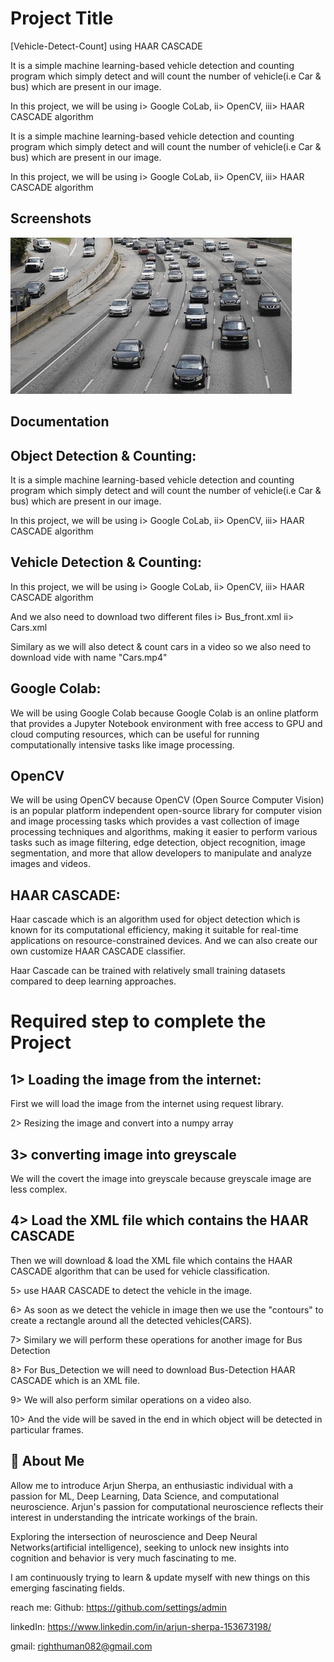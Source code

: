 # Project Title
[Vehicle-Detect-Count] using HAAR CASCADE

It is a simple machine learning-based vehicle detection and counting program which simply detect and will count the number of vehicle(i.e Car & bus) which are present in our image.

In this project, we will be using i> Google CoLab, ii> OpenCV, iii> HAAR CASCADE algorithm


It is a simple machine learning-based vehicle detection and counting program which simply detect and will count the number of vehicle(i.e Car & bus) which are present in our image.

In this project, we will be using 
    i> Google CoLab,
    ii> OpenCV,
    iii> HAAR CASCADE algorithm
    

## Screenshots

![App Screenshot](https://raw.githubusercontent.com/innovative-group/Vehicle-Detect-Count-using-HAAR-CASCADE-/main/gif%20img%20for%20vehicle%20detect%20%26%20count.gif)



## Documentation
Object Detection & Counting:
----------------------------
It is a simple machine learning-based vehicle detection and counting program which simply detect and will count the number of vehicle(i.e Car & bus) which are present in our image.

In this project, we will be using i> Google CoLab, ii> OpenCV, iii> HAAR CASCADE algorithm


Vehicle Detection & Counting:
-----------------------------
In this project, we will be using 
    i> Google CoLab,
    ii> OpenCV,
    iii> HAAR CASCADE algorithm
    
And we also need to download two different files 
    i>  Bus_front.xml
    ii> Cars.xml

Similary as we will also detect & count cars in a video 
so we also need to download vide with name "Cars.mp4"
    
   

Google Colab:
-------------
We will be using Google Colab because Google Colab is an online platform that 
provides a Jupyter Notebook environment with free access to GPU and cloud 
computing resources, which can be useful for running computationally intensive 
tasks like image processing.

OpenCV
------------
We will be using OpenCV because OpenCV (Open Source Computer Vision) is an 
popular platform independent open-source library for computer vision and
image processing tasks which provides a vast collection of image processing 
techniques and algorithms, making it easier to perform various tasks such as
image filtering, edge detection, object recognition, image segmentation, and
more that allow developers to manipulate and analyze images and videos.


HAAR CASCADE:
------------- 
Haar cascade which is an algorithm used for object detection which is known 
for its computational efficiency, making it suitable for real-time applications
on resource-constrained devices. And we can also create our own customize 
HAAR CASCADE classifier. 

Haar Cascade can be trained with relatively small training datasets compared 
to deep learning approaches.
  

Required step to complete the Project
======================================

1> Loading the image from the internet:
   ------------------------------------
   First we will load the image from the internet using request library.
    
2> Resizing the image and convert into a numpy array

3> converting image into greyscale
   --------------------------------
   We will the covert the image into greyscale because greyscale image are less
   complex.

4> Load the XML file which contains the HAAR CASCADE
   --------------------------------------------------
   Then we will download & load the XML file which contains the HAAR CASCADE 
   algorithm that can be used for vehicle classification.

5> use HAAR CASCADE to detect the vehicle in the image. 

6> As soon as we detect the vehicle in image then we use the "contours" to 
   create a rectangle around all the detected vehicles(CARS).
    
7> Similary we will perform these operations for another image for 
   Bus Detection

8> For Bus_Detection we will need to download Bus-Detection HAAR CASCADE
   which is an XML file. 

9> We will also perform similar operations on a video also.

10> And the vide will be saved in the end in which object will be detected 
    in particular frames.





## 🚀 About Me

Allow me to introduce Arjun Sherpa, an enthusiastic individual with a passion for ML, Deep Learning, Data Science, and computational neuroscience. Arjun's passion for computational neuroscience reflects their interest in understanding the intricate workings of the brain.

Exploring the intersection of neuroscience and Deep Neural Networks(artificial intelligence), seeking to unlock new insights into cognition and behavior is very much fascinating to me.

I am continuously trying to learn & update myself with new things on this emerging fascinating fields.


reach me: 
Github: https://github.com/settings/admin

linkedIn: https://www.linkedin.com/in/arjun-sherpa-153673198/

gmail: righthuman082@gmail.com    
